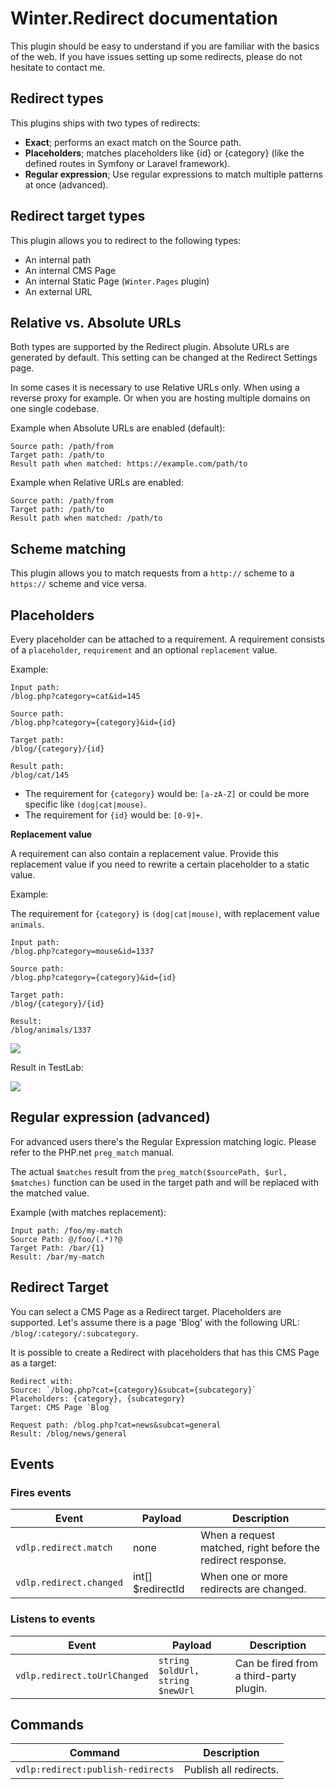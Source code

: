 # Winter.Redirect documentation

This plugin should be easy to understand if you are familiar with the basics of the web. If you have issues setting up some redirects, please do not hesitate to contact me.

## Redirect types

This plugins ships with two types of redirects:

* **Exact**; performs an exact match on the Source path.
* **Placeholders**; matches placeholders like {id} or {category} (like the defined routes in Symfony or Laravel framework).
* **Regular expression**; Use regular expressions to match multiple patterns at once (advanced).

## Redirect target types

This plugin allows you to redirect to the following types:

* An internal path
* An internal CMS Page
* An internal Static Page (`Winter.Pages` plugin)
* An external URL

## Relative vs. Absolute URLs

Both types are supported by the Redirect plugin. Absolute URLs are generated by default.
This setting can be changed at the Redirect Settings page.

In some cases it is necessary to use Relative URLs only. When using a reverse proxy for example. Or when you are
hosting multiple domains on one single codebase.

Example when Absolute URLs are enabled (default):

```
Source path: /path/from
Target path: /path/to
Result path when matched: https://example.com/path/to
```

Example when Relative URLs are enabled:

```
Source path: /path/from
Target path: /path/to
Result path when matched: /path/to
```

## Scheme matching

This plugin allows you to match requests from a `http://` scheme to a `https://` scheme and vice versa.

## Placeholders

Every placeholder can be attached to a requirement. A requirement consists of a `placeholder`, `requirement` and an optional `replacement` value.

Example:

```
Input path:
/blog.php?category=cat&id=145

Source path:
/blog.php?category={category}&id={id}

Target path:
/blog/{category}/{id}

Result path:
/blog/cat/145
```

* The requirement for `{category}` would be: `[a-zA-Z]` or could be more specific like `(dog|cat|mouse)`.
* The requirement for `{id}` would be: `[0-9]+`.

**Replacement value**

A requirement can also contain a replacement value. Provide this replacement value if you need to rewrite a certain placeholder to a static value.

Example:

The requirement for `{category}` is `(dog|cat|mouse)`, with replacement value `animals`.

```
Input path:
/blog.php?category=mouse&id=1337

Source path:
/blog.php?category={category}&id={id}

Target path:
/blog/{category}/{id}

Result:
/blog/animals/1337
```

![](https://i.imgur.com/928z7pI.png)

Result in TestLab:

![](https://i.imgur.com/BswnUAo.png)

## Regular expression (advanced)

For advanced users there's the Regular Expression matching logic. Please refer to the PHP.net `preg_match` manual.

The actual `$matches` result from the `preg_match($sourcePath, $url, $matches)` function can be used in the target path and will be replaced with the matched value.

Example (with matches replacement):

```
Input path: /foo/my-match
Source Path: @/foo/(.*)?@
Target Path: /bar/{1}
Result: /bar/my-match
```

## Redirect Target

You can select a CMS Page as a Redirect target. Placeholders are supported. Let's assume there is a page 'Blog' with the following URL: `/blog/:category/:subcategory`.

It is possible to create a Redirect with placeholders that has this CMS Page as a target:

````
Redirect with:
Source: `/blog.php?cat={category}&subcat={subcategory}`
Placeholders: {category}, {subcategory}
Target: CMS Page `Blog`

Request path: /blog.php?cat=news&subcat=general
Result: /blog/news/general
````

## Events

### Fires events

| Event | Payload | Description |
| --- | --- | --- |
| `vdlp.redirect.match` | none | When a request matched, right before the redirect response.
| `vdlp.redirect.changed` | int[] $redirectId | When one or more redirects are changed.

### Listens to events

| Event | Payload | Description |
| --- | --- | --- |
| `vdlp.redirect.toUrlChanged` | `string $oldUrl, string $newUrl` | Can be fired from a third-party plugin.

## Commands

| Command | Description |
| --- | --- |
| `vdlp:redirect:publish-redirects` | Publish all redirects. |
